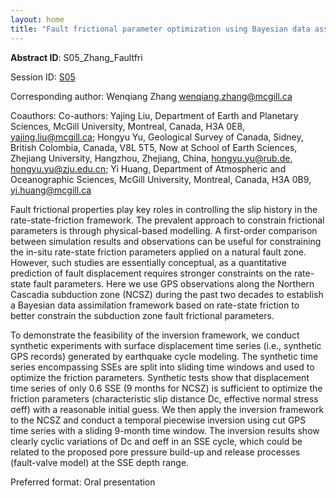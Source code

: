 ```yaml
---
layout: home
title: "Fault frictional parameter optimization using Bayesian data assimilation in a subduction zone earthquake and slow slip model"
---
```



**Abstract ID**: S05_Zhang_Faultfri

Session ID: [S05](.)

Corresponding author: Wenqiang Zhang <a href="mailto:wenqiang.zhang@mcgill.ca">wenqiang.zhang@mcgill.ca</a>

Coauthors: Co-authors: Yajing Liu, Department of Earth and Planetary Sciences, McGill University, Montreal, Canada, H3A 0E8, yajing.liu@mcgill.ca; Hongyu Yu, Geological Survey of Canada, Sidney, British Colombia, Canada, V8L 5T5, Now at School of Earth Sciences, Zhejiang University, Hangzhou, Zhejiang, China, hongyu.yu@rub.de, hongyu.yu@zju.edu.cn; Yi Huang, Department of Atmospheric and Oceanographic Sciences, McGill University, Montreal, Canada, H3A 0B9, yi.huang@mcgill.ca 

Fault frictional properties play key roles in controlling the slip history in the rate-state-friction framework. The prevalent approach to constrain frictional parameters is through physical-based modelling. A first-order comparison between simulation results and observations can be useful for constraining the in-situ rate-state friction parameters applied on a natural fault zone. However, such studies are essentially conceptual, as a quantitative prediction of fault displacement requires stronger constraints on the rate-state fault parameters. Here we use GPS observations along the Northern Cascadia subduction zone (NCSZ) during the past two decades to establish a Bayesian data assimilation framework based on rate-state friction to better constrain the subduction zone fault frictional parameters.
 
 To demonstrate the feasibility of the inversion framework, we conduct synthetic experiments with surface displacement time series (i.e., synthetic GPS records) generated by earthquake cycle modeling. The synthetic time series encompassing SSEs are split into sliding time windows and used to optimize the friction parameters. Synthetic tests show that displacement time series of only 0.6 SSE (9 months for NCSZ) is sufficient to optimize the friction parameters (characteristic slip distance Dc, effective normal stress σeff) with a reasonable initial guess. We then apply the inversion framework to the NCSZ and conduct a temporal piecewise inversion using cut GPS time series with a sliding 9-month time window. The inversion results show clearly cyclic variations of Dc and σeff in an SSE cycle, which could be related to the proposed pore pressure build-up and release processes (fault-valve model) at the SSE depth range.

Preferred format: Oral presentation
